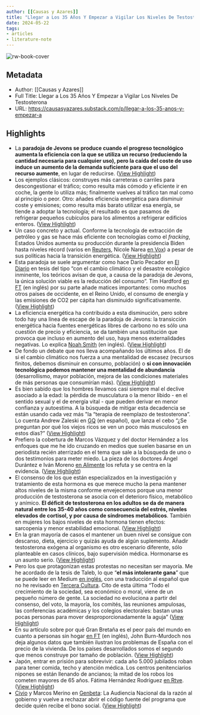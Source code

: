 ```yaml
---
author: [[Causas y Azares]]
title: "Llegar a Los 35 Años Y Empezar a Vigilar Los Niveles De Testosterona"
date: 2024-05-22
tags: 
- articles
- literature-note
---
```

![rw-book-cover](https://substackcdn.com/image/fetch/f_auto,q_auto:good,fl_progressive:steep/https%3A%2F%2Fsubstack-post-media.s3.amazonaws.com%2Fpublic%2Fimages%2F526bafe2-a083-45b4-bb74-ef083ad7cc7c_1456x816.png)

## Metadata
- Author: [[Causas y Azares]]
- Full Title: Llegar a Los 35 Años Y Empezar a Vigilar Los Niveles De Testosterona
- URL: https://causasyazares.substack.com/p/llegar-a-los-35-anos-y-empezar-a

## Highlights
- La **paradoja de Jevons se produce cuando el progreso tecnológico aumenta la eficiencia con la que se utiliza un recurso (reduciendo la cantidad necesaria para cualquier uso), pero la caída del coste de uso induce un aumento de la demanda suficiente para que el uso del recurso aumente**, en lugar de reducirse. ([View Highlight](https://read.readwise.io/read/01hyeexbkr19acecdsarhtmx7t))
- Los ejemplos clásicos: construyes más carreteras o carriles para descongestionar el tráfico; como resulta más cómodo y eficiente ir en coche, la gente lo utiliza más; finalmente vuelves al tráfico tan mal como al principio o peor. Otro: añades eficiencia energética para disminuir coste y emisiones; como resulta más barato utilizar esa energía, se tiende a adoptar la tecnología; el resultado es que pasamos de refrigerar pequeños cubículos para los alimentos a refrigerar edificios enteros. ([View Highlight](https://read.readwise.io/read/01hyeexnrgx7rn8ptw4w39sr0j))
- Un caso concreto y actual. Conforme la tecnología de extracción de petróleo y gas se hace más eficiente con tecnologías como el *fracking*, Estados Unidos aumenta su producción durante la presidencia Biden hasta niveles récord (varios en [Reuters](https://www.reuters.com/graphics/USA-BIDEN/OIL/lgpdngrgkpo/), Nicole Narea [en Vox](https://www.vox.com/climate/24098983/biden-oil-production-climate-fossil-fuel-renewables)) a pesar de sus políticas hacia la transición energética. ([View Highlight](https://read.readwise.io/read/01hyeey86gt4yr0sr9wxjnfc3p))
- Esta paradoja se suele argumentar como hace Darío Pecador en [El Diario](https://www.eldiario.es/consumoclaro/paradoja-jevons-eficiencia-energetica-no-solucion_1_9631072.html) en tesis del tipo “con el cambio climático y el desastre ecológico inminente, los teóricos avisan de que, a causa de la paradoja de Jevons, la única solución viable es la reducción del consumo”. Tim Hardford [en FT](https://archive.ph/BTUyX) (en inglés) por su parte añade matices importantes: como muchos otros países de occidente, en el Reino Unido, el consumo de energía y las emisiones de CO2 per cápita han disminuido significativamente. ([View Highlight](https://read.readwise.io/read/01hyeeyr21xvkqgnsq3qfnqc87))
- La eficiencia energética ha contribuido a esta disminución, pero sobre todo hay una línea de escape de la paradoja de Jevons: la transicción energética hacia fuentes energéticas libres de carbono no es sólo una cuestión de precio y eficiencia, se da también una sustitución que provoca que incluso en aumento del uso, haya menos externalidades negativas. Lo explica [Noah Smith](https://www.noahpinion.blog/p/jevons-paradox-wont-slow-the-energy) (en inglés). ([View Highlight](https://read.readwise.io/read/01hyeez3qt8nafh0v8bzerh87q))
- De fondo un debate que nos lleva acompañando los últimos años. El de si el cambio climático nos fuerza a una mentalidad de escasez (recursos finitos, debemos disminuir en consumo, población) o **si con innovación tecnológica podemos mantener una mentalidad de abundancia** (desarrollismo, mayor población, mejora de las condiciones materiales de más personas que consumirían más). ([View Highlight](https://read.readwise.io/read/01hyeezf7ewce0pg9ezvqvqxeg))
- Es bien sabido que los hombres llevamos casi siempre mal el declive asociado a la edad: la pérdida de musculatura o la menor libido - en el sentido sexual y el de energía vital - que pueden derivar en menor confianza y autoestima. A la búsqueda de mitigar esta decadencia se están usando cada vez más "la “terapia de reemplazo de testosterona”. Lo cuenta Andrew Zaleski en [GQ](https://www.revistagq.com/cuidados/articulo/como-la-terapia-con-testosterona-esta-revolucionando-el-proceso-de-envejecimiento-claves) (en español), que lanza el cebo “¿Se preguntan por qué los viejos ricos se ven un poco más musculosos en estos días?” ([View Highlight](https://read.readwise.io/read/01hyeezrccr3b1851fajsk1kht))
- Prefiero la cobertura de Marcos Vázquez y del doctor Hernández a los enfoques que me he ido cruzando en medios que suelen basarse en un periodista recién aterrizado en el tema que sale a la búsqueda de uno o dos testimonios para meter miedo. La pieza de los doctores Ángel Durántez e Iván Moreno [en Alimente](https://blogs.alimente.elconfidencial.com/mas-anos-mas-vida/2019-10-18/luces-sombras-tratamiento-testosterona_2287691/) los refuta y se centra en la evidencia. ([View Highlight](https://read.readwise.io/read/01hyef18nnt3rdhmyza6012enp))
- El consenso de los que están especializados en la investigación y tratamiento de esta hormona es que merece mucho la pena mantener altos niveles de la misma conforme envejecemos porque una menor producción de testosterona se asocia con el deterioro físico, metabólico y anímico. **El déficit de testosterona en los adultos se da de manera natural entre los 35-40 años como consecuencia del estrés, niveles elevados de cortisol, y por causa de síndromes metabólicos**. También en mujeres los bajos niveles de esta hormona tienen efectos: sarcopenia y menor estabilidad emocional. ([View Highlight](https://read.readwise.io/read/01hyef1e6by6vzq19xnry6wz3n))
- En la gran mayoría de casos el mantener un buen nivel se consigue con descanso, dieta, ejercicio y quizás ayuda de algún suplemento. Añadir testosterona exógena al organismo es otro escenario diferente, sólo planteable en casos clínicos, bajo supervisión médica. Hormonarse es un asunto serio. ([View Highlight](https://read.readwise.io/read/01hyef1w2xdwhbtvrxkp0f97n9))
- Pero los que protagonizan estas protestas no necesitan ser mayoría. Me he acordado de la tesis de Taleb, lo que “**el más intolerante gana**” que se puede leer en Medium [en inglés](https://medium.com/incerto/the-most-intolerant-wins-the-dictatorship-of-the-small-minority-3f1f83ce4e15), con una traducción al español que no he revisado en [Tercera Cultura](https://www.terceracultura.net/tc/el-mas-intolerante-gana-la-dictadura-de-la-pequena-minoria/). Cito de esta última “Todo el crecimiento de la sociedad, sea económico o moral, viene de un pequeño número de gente. La sociedad no evoluciona a partir del consenso, del voto, la mayoría, los comités, las reuniones ampulosas, las conferencias académicas y los colegios electorales: bastan unas pocas personas para mover desproporcionadamente la aguja” ([View Highlight](https://read.readwise.io/read/01hyef3f2xacxzmmpmsnxyqj36))
- En su artículo sobre por qué Gran Bretaña es el peor país del mundo en cuanto a personas sin hogar [en FT](https://archive.ph/TV6JG) (en inglés), John Burn-Murdoch nos deja algunos datos que también ilustran los problemas de España con el precio de la vivienda. De los países desarrollados somos el segundo que menos construye por tamaño de población. ([View Highlight](https://read.readwise.io/read/01hyef4r0fqj8ab6zp2jw6z3fc))
- Japón, entrar en prisión para sobrevivir: cada año 5.000 jubilados roban para tener comida, techo y atención médica. Los centros penitenciarios nipones se están llenando de ancianos; la mitad de los robos los cometen mayores de 65 años. Fátima Hernández Rodríguez [en Rtve](https://www.rtve.es/noticias/20240515/japon-entrar-sobrevivir-5000-jubilados-roban-para-prision-asegurarse-comida-techo-atencion-medica/2462957.shtml). ([View Highlight](https://read.readwise.io/read/01hyef6pa1r6a8fy53gpv69n07))
- [Civio](https://civio.es/novedades/2024/05/08/la-audiencia-nacional-vuelve-a-rechazar-abrir-el-codigo-fuente-que-decide-quien-recibe-el-bono-social/) y Marcos Merino en [Genbeta](https://www.genbeta.com/actualidad/gobierno-se-niega-a-que-nadie-revise-codigo-software-que-reparte-ayudas-hacerlo-permitiria-hackear-ministerio-dicen): La Audiencia Nacional da la razón al gobierno y vuelve a rechazar abrir el código fuente del programa que decide quién recibe el bono social. ([View Highlight](https://read.readwise.io/read/01hyef6y873km1gjrrehg7gvcr))
